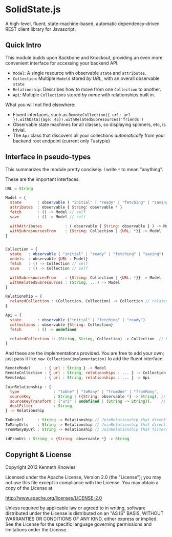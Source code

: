 SolidState.js
=============

A high-level, fluent, state-machine-based, automatic dependency-driven REST client library for Javascript.

Quick Intro
-----------

This module builds upon Backbone and Knockout, providing an even more convenient
interface for accessing your backend API. 

 - `Model`: A single resource with observable `state` and `attributes`.
 - `Collection`: Multiple `Model`s stored _by URL_, with an overall observable `state`
 - `Relationship`: Describes how to move from one `Collection` to another.
 - `Api`: Multiple `Collection`s stored _by name_ with relationships built in.

What you will not find elsewhere:

 - Fluent interfaces, such as `RemoteCollection({ url: url }).withData({age: 45}).withRelatedSubresources('friends')`
 - Observable state machines for all classes, so displaying spinners, etc, is trivial.
 - The `Api` class that discovers all your collections _automatically_ from your backend root endpoint (current only Tastypie)


Interface in pseudo-types
-------------------------

This summarizes the module pretty concisely. I write `*` to mean "anything".

These are the important interfaces.

```javascript
URL = String

Model = {
  state       : observable ( "initial" | "ready" | "fetching" | "saving")
  attributes  : observable { String: observable * }
  fetch       : () -> Model // self
  save        : () -> Model // self

  withAttributes          : ( observable { String: observable } ) -> Model
  withSubresourcesFrom    : {String: Collection | {URL: *}} -> Model
}


Collection = {
  state   : observable ( "initial" | "ready" | "fetching" | "saving")
  models  : observable {URL : Model}
  fetch   : () -> Collection // self
  save    : () -> Collection // self

  withSubresourcesFrom    : {String: Collection | {URL: *}} -> Model
  withRelatedSubresources : (String, ...) -> Model
}

Relationship = {
  relatedCollection : (Collection, Collection) -> Collection // relatedCollection(from, to) adds the right filters
}

Api = {
  state       : observable ("initial" | "fetching" | "ready")
  collections : observable {String: Collection}
  fetch       : () -> undefined

  relatedCollection :: (String, String, Collection) -> Collection  // Keyed on source name, attribute name, and taking particular src collection too
}
```

And these are the implementations provided. You are free to add your own; just
pass it like `new Collection(implementation)` to add the fluent interface.

```javascript
RemoteModel      : { url : String } -> Model
RemoteCollection : { url : String, relationships : ... } -> Collection
RemoteApi        : { url : String, relationships : ... } -> Api

JoinRelationship : { 
  type               : "toOne" | "toMany" | "fromOne" | "fromMany",
  sourceKey          : String | ({String: observable *} -> String), // Either an attribute or a way to extract the transformed attribute
  sourceKeyTransform : ("uri" | undefined | (String -> String)),    // either "uri" 
  destFilter         : String,
} -> Relationship

ToOneUrl      : String -> Relationship // JoinRelationship that directly dereferences a URL attribute
ToManyUrls    : String -> Relationship // JoinRelationship that directly derferences an array of URL attributes
FromManyByUrl : String -> Relationship // JoinRelationship that filters the destination collection by the URL of the current

idFromUri : String -> {String: observable *} -> String
```


Copyright & License
-------------------

Copyright 2012 Kenneth Knowles

Licensed under the Apache License, Version 2.0 (the "License"); you may not use
this file except in compliance with the License. You may obtain a copy of the
License at

http://www.apache.org/licenses/LICENSE-2.0

Unless required by applicable law or agreed to in writing, software distributed
under the License is distributed on an "AS IS" BASIS, WITHOUT WARRANTIES OR
CONDITIONS OF ANY KIND, either express or implied. See the License for the
specific language governing permissions and limitations under the License.
